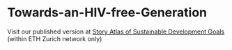 # Towards-an-HIV-free-Generation
Visit our published version at [Story Atlas of Sustainable Development Goals](http://mmcarto.ethz.ch/mmcarto21/sustainability-atlas/hiv-free-generation)
(within ETH Zurich network only)
